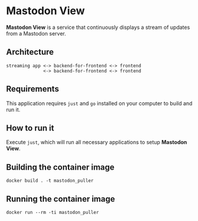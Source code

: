 # Mastodon View

__Mastodon View__ is a service that continuously displays a stream of updates from a Mastodon server.

## Architecture

```plaintext
streaming app <-> backend-for-frontend <-> frontend
              <-> backend-for-frontend <-> frontend
```

## Requirements

This application requires `just` and `go` installed on your computer to build and run it.

## How to run it

Execute `just`, which will run all necessary applications to setup __Mastodon View__.

## Building the container image

```
docker build . -t mastodon_puller
```

## Running the container image

```
docker run --rm -ti mastodon_puller
```
